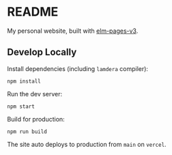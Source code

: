 # README

My personal website, built with [elm-pages-v3](https://elm-pages.com/docs).

## Develop Locally

Install dependencies (including `lamdera` compiler):

```
npm install
```

Run the dev server:

```
npm start
```

Build for production:

```
npm run build
```

The site auto deploys to production from `main` on `vercel`.
